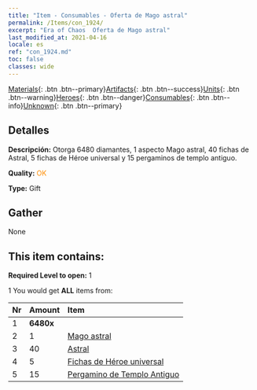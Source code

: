 ```yaml
---
title: "Item - Consumables - Oferta de Mago astral"
permalink: /Items/con_1924/
excerpt: "Era of Chaos  Oferta de Mago astral"
last_modified_at: 2021-04-16
locale: es
ref: "con_1924.md"
toc: false
classes: wide
---
```

 [Materials](/es/Items/){: .btn .btn--primary}[Artifacts](/es/Items/Artifacts/){: .btn .btn--success}[Units](/es/Items/Units/){: .btn .btn--warning}[Heroes](/es/Items/Heroes/){: .btn .btn--danger}[Consumables](/es/Items/Consumables/){: .btn .btn--info}[Unknown](/es/Items/Unknown/){: .btn .btn--primary}

## Detalles
 **Descripción:** Otorga 6480 diamantes, 1 aspecto Mago astral, 40 fichas de Astral, 5 fichas de Héroe universal y 15 pergaminos de templo antiguo.

 **Quality:** <span style="color: #FF8C00">OK</span>

 **Type:** Gift

## Gather

  None

## This item contains:

 **Required Level to open:** 1

 1 You would get **ALL** items  from:

  | Nr | Amount |     Item    |
  |:---|:-------|:------------|
  | 1 |  **6480x** | <i class="fas fa-gem"/> |  | 
  | 2 | 1 | [Mago astral](/es/Items/con_1067/) |  | 
  | 3 | 40 | [Astral](/es/Items/her_388/) |  | 
  | 4 | 5 | [Fichas de Héroe universal](/es/Items/her_358/) |  | 
  | 5 | 15 | [Pergamino de Templo Antiguo](/es/Items/con_697/) |  | 
